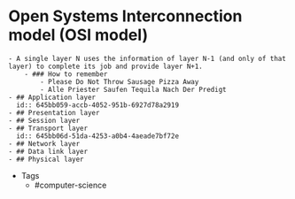 # Open Systems Interconnection model (OSI model)
	- A single layer N uses the information of layer N-1 (and only of that layer) to complete its job and provide layer N+1.
		- ### How to remember
			- Please Do Not Throw Sausage Pizza Away
			- Alle Priester Saufen Tequila Nach Der Predigt
	- ## Application layer
	  id:: 645bb059-accb-4052-951b-6927d78a2919
	- ## Presentation layer
	- ## Session layer
	- ## Transport layer
	  id:: 645bb06d-51da-4253-a0b4-4aeade7bf72e
	- ## Network layer
	- ## Data link layer
	- ## Physical layer
- Tags
	- #computer-science